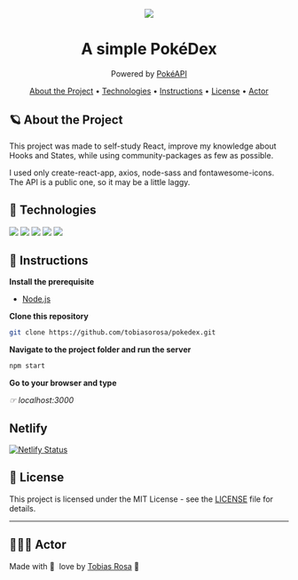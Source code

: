 <p align="center"><img align="center" src="https://cdn2.bulbagarden.net/upload/4/4b/Pok%C3%A9dex_logo.png"></p>
<h1 align="center">A simple PokéDex</h1>
<p align="center">Powered by <a href="https://pokeapi.co/" target="_blank">PokéAPI</a></p>

<p align="center">
 <a href="#about-the-project">About the Project</a> •
 <a href="#technologies">Technologies</a> •
 <a href="#instructions">Instructions</a> •
 <a href="#-license">License</a> •
 <a href="#-actor">Actor</a>
</p>

## 🪐 About the Project

This project was made to self-study React, improve my knowledge about Hooks and States, while using community-packages as few as possible.

I used only create-react-app, axios, node-sass and fontawesome-icons. The API is a public one, so it may be a little laggy.

## 🤖 Technologies

<p><a href="https://developer.mozilla.org/en-US/docs/Web/HTML" target="_blank"><img src="https://img.shields.io/badge/HTML-239120?style=for-the-badge&logo=html5&logoColor=white"></a>
<a href="https://www.w3schools.com/css/" target="_blank"><img src="https://img.shields.io/badge/CSS-239120?&style=for-the-badge&logo=css3&logoColor=white"></a>
<a href="https://sass-lang.com/" target="_blank"><img src="https://img.shields.io/badge/Sass-CC6699?style=for-the-badge&logo=sass&logoColor=white"></a>
<a href="https://developer.mozilla.org/en-US/docs/Web/JavaScript" target="_blank"><img src="https://img.shields.io/badge/JavaScript-F7DF1E?style=for-the-badge&logo=javascript&logoColor=black"></a>
<a href="https://reactjs.org/" target="_blank"><img src="https://img.shields.io/badge/React-20232A?style=for-the-badge&logo=react&logoColor=61DAFB"></a>
</p>

## 📖 Instructions

**Install the prerequisite**

- [Node.js](https://nodejs.org/en/)

**Clone this repository**

```bash
git clone https://github.com/tobiasorosa/pokedex.git
```

**Navigate to the project folder and run the server**

```bash
npm start
```

**Go to your browser and type**

_☞ localhost:3000_

## Netlify

[![Netlify Status](https://api.netlify.com/api/v1/badges/21c65d17-82e1-471d-b653-ff4be381a17b/deploy-status)](https://pokedex-tobias.netlify.app/)

## 📝 License

This project is licensed under the MIT License - see the [LICENSE](LICENSE) file for details.

---

## 👨🏻‍💻 Actor

Made with 💜&nbsp; love by [Tobias Rosa](http://www.linkedin.com/in/tobias-o-rosa) 👋 &nbsp;
